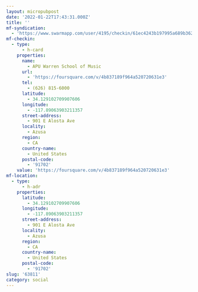 ```yaml
---
layout: micropubpost
date: '2022-01-22T17:43:31.000Z'
title: ''
mf-syndication:
  - 'https://www.swarmapp.com/user/4195/checkin/61ec4243b197995a689b3620'
mf-checkin:
  - type:
      - h-card
    properties:
      name:
        - APU Warren School of Music
      url:
        - 'https://foursquare.com/v/4b837189f964a520720631e3'
      tel:
        - (626) 815-6000
      latitude:
        - 34.129102709907606
      longitude:
        - -117.89063903211357
      street-address:
        - 901 E Alosta Ave
      locality:
        - Azusa
      region:
        - CA
      country-name:
        - United States
      postal-code:
        - '91702'
    value: 'https://foursquare.com/v/4b837189f964a520720631e3'
mf-location:
  - type:
      - h-adr
    properties:
      latitude:
        - 34.129102709907606
      longitude:
        - -117.89063903211357
      street-address:
        - 901 E Alosta Ave
      locality:
        - Azusa
      region:
        - CA
      country-name:
        - United States
      postal-code:
        - '91702'
slug: '63811'
category: social
---
```

